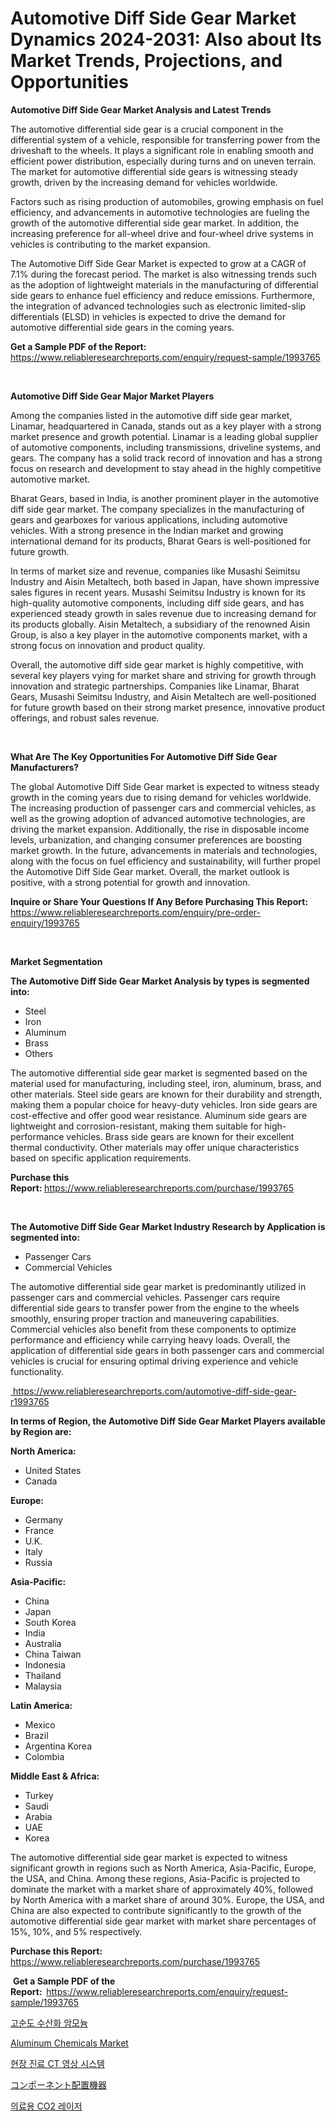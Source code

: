 <p><h1>Automotive Diff Side Gear Market Dynamics 2024-2031: Also about Its Market Trends, Projections, and Opportunities</h1></p><p><strong>Automotive Diff Side Gear Market Analysis and Latest Trends</strong></p>
<p><p>The automotive differential side gear is a crucial component in the differential system of a vehicle, responsible for transferring power from the driveshaft to the wheels. It plays a significant role in enabling smooth and efficient power distribution, especially during turns and on uneven terrain. The market for automotive differential side gears is witnessing steady growth, driven by the increasing demand for vehicles worldwide.</p><p>Factors such as rising production of automobiles, growing emphasis on fuel efficiency, and advancements in automotive technologies are fueling the growth of the automotive differential side gear market. In addition, the increasing preference for all-wheel drive and four-wheel drive systems in vehicles is contributing to the market expansion.</p><p>The Automotive Diff Side Gear Market is expected to grow at a CAGR of 7.1% during the forecast period. The market is also witnessing trends such as the adoption of lightweight materials in the manufacturing of differential side gears to enhance fuel efficiency and reduce emissions. Furthermore, the integration of advanced technologies such as electronic limited-slip differentials (ELSD) in vehicles is expected to drive the demand for automotive differential side gears in the coming years.</p></p>
<p><strong>Get a Sample PDF of the Report:&nbsp;</strong> <a href="https://www.reliableresearchreports.com/enquiry/request-sample/1993765">https://www.reliableresearchreports.com/enquiry/request-sample/1993765</a></p>
<p>&nbsp;</p>
<p><strong>Automotive Diff Side Gear Major Market Players</strong></p>
<p><p>Among the companies listed in the automotive diff side gear market, Linamar, headquartered in Canada, stands out as a key player with a strong market presence and growth potential. Linamar is a leading global supplier of automotive components, including transmissions, driveline systems, and gears. The company has a solid track record of innovation and has a strong focus on research and development to stay ahead in the highly competitive automotive market.</p><p>Bharat Gears, based in India, is another prominent player in the automotive diff side gear market. The company specializes in the manufacturing of gears and gearboxes for various applications, including automotive vehicles. With a strong presence in the Indian market and growing international demand for its products, Bharat Gears is well-positioned for future growth.</p><p>In terms of market size and revenue, companies like Musashi Seimitsu Industry and Aisin Metaltech, both based in Japan, have shown impressive sales figures in recent years. Musashi Seimitsu Industry is known for its high-quality automotive components, including diff side gears, and has experienced steady growth in sales revenue due to increasing demand for its products globally. Aisin Metaltech, a subsidiary of the renowned Aisin Group, is also a key player in the automotive components market, with a strong focus on innovation and product quality.</p><p>Overall, the automotive diff side gear market is highly competitive, with several key players vying for market share and striving for growth through innovation and strategic partnerships. Companies like Linamar, Bharat Gears, Musashi Seimitsu Industry, and Aisin Metaltech are well-positioned for future growth based on their strong market presence, innovative product offerings, and robust sales revenue.</p></p>
<p>&nbsp;</p>
<p><strong>What Are The Key Opportunities For Automotive Diff Side Gear Manufacturers?</strong></p>
<p><p>The global Automotive Diff Side Gear market is expected to witness steady growth in the coming years due to rising demand for vehicles worldwide. The increasing production of passenger cars and commercial vehicles, as well as the growing adoption of advanced automotive technologies, are driving the market expansion. Additionally, the rise in disposable income levels, urbanization, and changing consumer preferences are boosting market growth. In the future, advancements in materials and technologies, along with the focus on fuel efficiency and sustainability, will further propel the Automotive Diff Side Gear market. Overall, the market outlook is positive, with a strong potential for growth and innovation.</p></p>
<p><strong>Inquire or Share Your Questions If Any Before Purchasing This Report:</strong> <a href="https://www.reliableresearchreports.com/enquiry/pre-order-enquiry/1993765">https://www.reliableresearchreports.com/enquiry/pre-order-enquiry/1993765</a></p>
<p>&nbsp;</p>
<p><strong>Market Segmentation</strong></p>
<p><strong>The Automotive Diff Side Gear Market Analysis by types is segmented into:</strong></p>
<p><ul><li>Steel</li><li>Iron</li><li>Aluminum</li><li>Brass</li><li>Others</li></ul></p>
<p><p>The automotive differential side gear market is segmented based on the material used for manufacturing, including steel, iron, aluminum, brass, and other materials. Steel side gears are known for their durability and strength, making them a popular choice for heavy-duty vehicles. Iron side gears are cost-effective and offer good wear resistance. Aluminum side gears are lightweight and corrosion-resistant, making them suitable for high-performance vehicles. Brass side gears are known for their excellent thermal conductivity. Other materials may offer unique characteristics based on specific application requirements.</p></p>
<p><strong>Purchase this Report:&nbsp;</strong><a href="https://www.reliableresearchreports.com/purchase/1993765">https://www.reliableresearchreports.com/purchase/1993765</a></p>
<p>&nbsp;</p>
<p><strong>The Automotive Diff Side Gear Market Industry Research by Application is segmented into:</strong></p>
<p><ul><li>Passenger Cars</li><li>Commercial Vehicles</li></ul></p>
<p><p>The automotive differential side gear market is predominantly utilized in passenger cars and commercial vehicles. Passenger cars require differential side gears to transfer power from the engine to the wheels smoothly, ensuring proper traction and maneuvering capabilities. Commercial vehicles also benefit from these components to optimize performance and efficiency while carrying heavy loads. Overall, the application of differential side gears in both passenger cars and commercial vehicles is crucial for ensuring optimal driving experience and vehicle functionality.</p></p>
<p><a href="https://www.reliableresearchreports.com/automotive-diff-side-gear-r1993765">&nbsp;https://www.reliableresearchreports.com/automotive-diff-side-gear-r1993765</a></p>
<p><strong>In terms of Region, the Automotive Diff Side Gear Market Players available by Region are:</strong></p>
<p>
    <p> <strong> North America: </strong>
        <ul>
            <li>United States</li>
            <li>Canada</li>
        </ul>
        </p> 
    <p> <strong> Europe: </strong>
        <ul>
            <li>Germany</li>
            <li>France</li>
            <li>U.K.</li>
            <li>Italy</li>
            <li>Russia</li>
        </ul>
        </p> 
    <p> <strong> Asia-Pacific: </strong>
        <ul>
            <li>China</li>
            <li>Japan</li>
            <li>South Korea</li>
            <li>India</li>
            <li>Australia</li>
            <li>China Taiwan</li>
            <li>Indonesia</li>
            <li>Thailand</li>
            <li>Malaysia</li>
        </ul>
        </p> 
    <p> <strong> Latin America: </strong>
        <ul>
            <li>Mexico</li>
            <li>Brazil</li>
            <li>Argentina Korea</li>
            <li>Colombia</li>
        </ul>
        </p> 
    <p> <strong> Middle East & Africa: </strong>
        <ul>
            <li>Turkey</li>
            <li>Saudi</li>
            <li>Arabia</li>
            <li>UAE</li>
            <li>Korea</li>
        </ul>
    </p>
    </p>
<p><p>The automotive differential side gear market is expected to witness significant growth in regions such as North America, Asia-Pacific, Europe, the USA, and China. Among these regions, Asia-Pacific is projected to dominate the market with a market share of approximately 40%, followed by North America with a market share of around 30%. Europe, the USA, and China are also expected to contribute significantly to the growth of the automotive differential side gear market with market share percentages of 15%, 10%, and 5% respectively.</p></p>
<p><strong>Purchase this Report: </strong><a href="https://www.reliableresearchreports.com/purchase/1993765">https://www.reliableresearchreports.com/purchase/1993765</a></p>
<p>&nbsp;<strong>Get a Sample PDF of the Report:&nbsp;&nbsp;</strong><a href="https://www.reliableresearchreports.com/enquiry/request-sample/1993765">https://www.reliableresearchreports.com/enquiry/request-sample/1993765</a></p>
<p><strong></strong></p>
<p><p><a href="https://medium.com/@audrinaxcode_20218/2024%EB%85%84%EB%B6%80%ED%84%B0-2031%EB%85%84%EA%B9%8C%EC%A7%80%EC%9D%98-%EA%B3%A0%EC%88%9C%EB%8F%84-%EC%95%94%EB%AA%A8%EB%8A%84-%ED%95%98%EC%9D%B4%EB%93%9C%EB%A1%9D%EC%82%AC%EC%9D%B4%EB%93%9C-%EC%8B%9C%EC%9E%A5-%EC%A0%90%EC%9C%A0%EC%9C%A8-%EB%B0%8F-%EA%B2%BD%EC%9F%81-%ED%92%8D%EA%B2%BD%EC%97%90-%EB%8C%80%ED%95%9C-%ED%86%B5%EC%B0%B0%EB%A0%A5-3be334f15c22">고순도 수산화 암모늄</a></p><p><a href="https://github.com/myacatherineblakecaczo9vcsw/Market-Research-Report-List-3/blob/main/aluminum-chemicals-market.md">Aluminum Chemicals Market</a></p><p><a href="https://github.com/lzrvbyqzftro57/Market-Research-Report-List-2/blob/main/6750172125565.md">현장 진료 CT 영상 시스템</a></p><p><a href="https://github.com/FredaJerde/Market-Research-Report-List-1/blob/main/1916743116827.md">コンポーネント配置機器</a></p><p><a href="https://github.com/vs019sa3m8x/Market-Research-Report-List-2/blob/main/2954788125566.md">의료용 CO2 레이저</a></p></p>